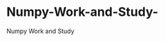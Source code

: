   # Numpy-Work-and-Study-
Numpy Work and Study 
                
                
              
                     
                  
                                                         
                             
                  
                    
                                                                                                     
                                                                                                           
                                                                                 
                                                                                                                                                                                    
                                                                        
                                                                                                                                                                                                       
                                                                                                                                
                                                                                                                                                                                                                                                                                                                                                                            
                                                                                                                                                                                                                     
                                                                                                                                                                                  
                                                                                                                                                                                         
                                                                                                                             
                                                                                                    
                                                                                                
                    
